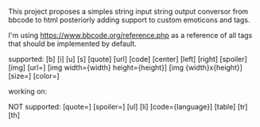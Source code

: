 This project proposes a simples string input string output conversor from bbcode to html
posteriorly adding support to custom emoticons and tags.

I'm using https://www.bbcode.org/reference.php as a reference of all tags that should be implemented by default.

supported:
\[b] \[i] \[u] \[s] \[quote] \[url]  \[code]  \[center] \[left] \[right] \[spoiler]
\[img] \[url=]  \[img width={width} height={height}]  \[img {width}x{height}] 
\[size=]
\[color=]

working on:

NOT supported:
 \[quote=] \[spoiler=] 
\[ul] \[li] \[code={language}] \[table] \[tr] \[th] 
